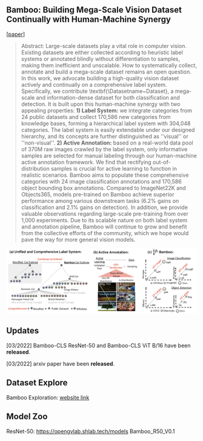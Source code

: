 ## Bamboo: Building Mega-Scale Vision Dataset Continually with Human-Machine Synergy

[[paper](https://arxiv.org/abs/2007.12342)] 

> Abstract: Large-scale datasets play a vital role in computer vision. Existing datasets are either collected according to heuristic label systems or annotated blindly without differentiation to samples, making them inefficient and unscalable. How to systematically collect, annotate and build a mega-scale dataset remains an open question. In this work, we advocate building a high-quality vision dataset actively and continually on a comprehensive label system.
Specifically, we contribute \textbf{\Datasetname~Dataset}, a mega-scale and information-dense dataset for both classification and detection. 
It is built upon this human-machine synergy with two appealing properties:
**1) Label System:** we integrate categories from 24 public datasets and collect 170,586 new categories from knowledge bases, forming a hierarchical label system with 304,048 categories. The label system is easily extendable under our designed hierarchy, and its concepts are further distinguished as ''visual'' or ''non-visual''.
**2) Active Annotation:** based on a real-world data pool of 370M raw images crawled by the label system, only informative samples are selected for manual labeling through our human-machine active annotation framework. We find that rectifying out-of-distribution samples is crucial for active learning to function in realistic scenarios.
Bamboo aims to populate these comprehensive categories with 24 image classification annotations and 170,586 object bounding box annotations. 
Compared to ImageNet22K and Objects365, models pre-trained on Bamboo achieve superior performance among various downstream tasks (6.2% gains on classification and 2.1% gains on detection). In addition, we provide valuable observations regarding large-scale pre-training from over 1,000 experiments.
Due to its scalable nature on both label system and annotation pipeline, Bamboo will continue to grow and benefit from the collective efforts of the community, which we hope would pave the way for more general vision models. 

![fig1](Figures/Fig1.png)

## Updates
[03/2022] Bamboo-CLS ResNet-50 and Bamboo-CLS ViT B/16 have been **released**.

[03/2022] arxiv paper have been **released**.

## Dataset Explore
Bamboo Exploration: [website link](https://opengvlab.shlab.tech/bamboo/home)

## Model Zoo
ResNet-50: https://opengvlab.shlab.tech/models Bamboo_R50_V0.1



